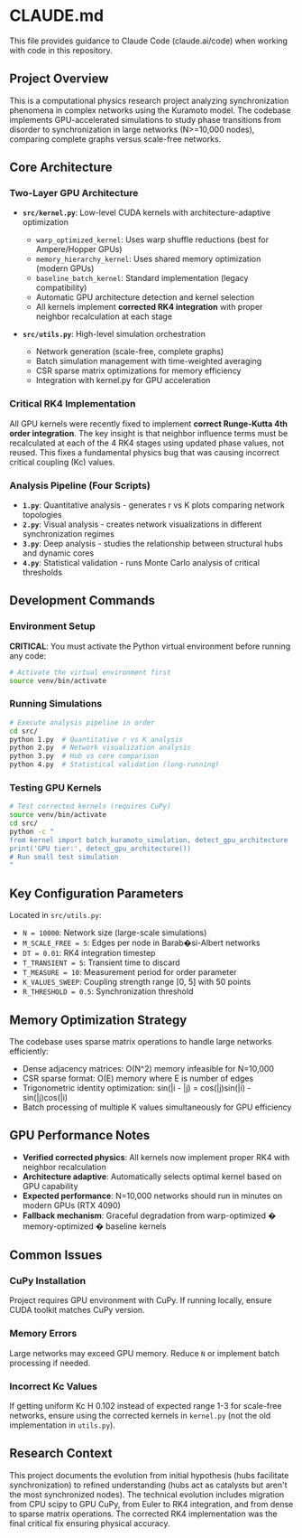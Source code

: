 # CLAUDE.md

This file provides guidance to Claude Code (claude.ai/code) when working with code in this repository.

## Project Overview

This is a computational physics research project analyzing synchronization phenomena in complex networks using the Kuramoto model. The codebase implements GPU-accelerated simulations to study phase transitions from disorder to synchronization in large networks (N>=10,000 nodes), comparing complete graphs versus scale-free networks.

## Core Architecture

### Two-Layer GPU Architecture
- **`src/kernel.py`**: Low-level CUDA kernels with architecture-adaptive optimization
  - `warp_optimized_kernel`: Uses warp shuffle reductions (best for Ampere/Hopper GPUs)
  - `memory_hierarchy_kernel`: Uses shared memory optimization (modern GPUs)
  - `baseline_batch_kernel`: Standard implementation (legacy compatibility)
  - Automatic GPU architecture detection and kernel selection
  - All kernels implement **corrected RK4 integration** with proper neighbor recalculation at each stage

- **`src/utils.py`**: High-level simulation orchestration
  - Network generation (scale-free, complete graphs)
  - Batch simulation management with time-weighted averaging
  - CSR sparse matrix optimizations for memory efficiency
  - Integration with kernel.py for GPU acceleration

### Critical RK4 Implementation
All GPU kernels were recently fixed to implement **correct Runge-Kutta 4th order integration**. The key insight is that neighbor influence terms must be recalculated at each of the 4 RK4 stages using updated phase values, not reused. This fixes a fundamental physics bug that was causing incorrect critical coupling (Kc) values.

### Analysis Pipeline (Four Scripts)
- **`1.py`**: Quantitative analysis - generates r vs K plots comparing network topologies
- **`2.py`**: Visual analysis - creates network visualizations in different synchronization regimes
- **`3.py`**: Deep analysis - studies the relationship between structural hubs and dynamic cores
- **`4.py`**: Statistical validation - runs Monte Carlo analysis of critical thresholds

## Development Commands

### Environment Setup
**CRITICAL**: You must activate the Python virtual environment before running any code:
```bash
# Activate the virtual environment first
source venv/bin/activate
```

### Running Simulations
```bash
# Execute analysis pipeline in order
cd src/
python 1.py  # Quantitative r vs K analysis
python 2.py  # Network visualization analysis
python 3.py  # Hub vs core comparison
python 4.py  # Statistical validation (long-running)
```

### Testing GPU Kernels
```bash
# Test corrected kernels (requires CuPy)
source venv/bin/activate
cd src/
python -c "
from kernel import batch_kuramoto_simulation, detect_gpu_architecture
print('GPU tier:', detect_gpu_architecture())
# Run small test simulation
"
```

## Key Configuration Parameters

Located in `src/utils.py`:
- `N = 10000`: Network size (large-scale simulations)
- `M_SCALE_FREE = 5`: Edges per node in Barab�si-Albert networks
- `DT = 0.01`: RK4 integration timestep
- `T_TRANSIENT = 5`: Transient time to discard
- `T_MEASURE = 10`: Measurement period for order parameter
- `K_VALUES_SWEEP`: Coupling strength range [0, 5] with 50 points
- `R_THRESHOLD = 0.5`: Synchronization threshold

## Memory Optimization Strategy

The codebase uses sparse matrix operations to handle large networks efficiently:
- Dense adjacency matrices: O(N^2) memory infeasible for N=10,000
- CSR sparse format: O(E) memory where E is number of edges
- Trigonometric identity optimization: sin(|i - |j) = cos(|j)sin(|i) - sin(|j)cos(|i)
- Batch processing of multiple K values simultaneously for GPU efficiency

## GPU Performance Notes

- **Verified corrected physics**: All kernels now implement proper RK4 with neighbor recalculation
- **Architecture adaptive**: Automatically selects optimal kernel based on GPU capability
- **Expected performance**: N=10,000 networks should run in minutes on modern GPUs (RTX 4090)
- **Fallback mechanism**: Graceful degradation from warp-optimized � memory-optimized � baseline kernels

## Common Issues

### CuPy Installation
Project requires GPU environment with CuPy. If running locally, ensure CUDA toolkit matches CuPy version.

### Memory Errors
Large networks may exceed GPU memory. Reduce `N` or implement batch processing if needed.

### Incorrect Kc Values
If getting uniform Kc H 0.102 instead of expected range 1-3 for scale-free networks, ensure using the corrected kernels in `kernel.py` (not the old implementation in `utils.py`).

## Research Context

This project documents the evolution from initial hypothesis (hubs facilitate synchronization) to refined understanding (hubs act as catalysts but aren't the most synchronized nodes). The technical evolution includes migration from CPU scipy to GPU CuPy, from Euler to RK4 integration, and from dense to sparse matrix operations. The corrected RK4 implementation was the final critical fix ensuring physical accuracy.
